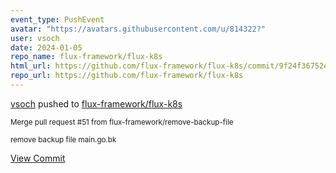 ```yaml
---
event_type: PushEvent
avatar: "https://avatars.githubusercontent.com/u/814322?"
user: vsoch
date: 2024-01-05
repo_name: flux-framework/flux-k8s
html_url: https://github.com/flux-framework/flux-k8s/commit/9f24f36752e3cced1b1112d93bfa366fb58b3c84
repo_url: https://github.com/flux-framework/flux-k8s
---
```


<a href='https://github.com/vsoch' target='_blank'>vsoch</a> pushed to <a href='https://github.com/flux-framework/flux-k8s' target='_blank'>flux-framework/flux-k8s</a>

<small>Merge pull request #51 from flux-framework/remove-backup-file

remove backup file main.go.bk</small>

<a href='https://github.com/flux-framework/flux-k8s/commit/9f24f36752e3cced1b1112d93bfa366fb58b3c84' target='_blank'>View Commit</a>